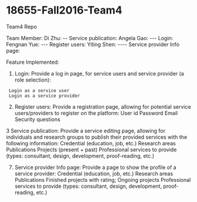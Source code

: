 # 18655-Fall2016-Team4
Team4 Repo

Team Member:
Di Zhu: -- Service publication:
Angela Gao: --- Login:
Fengnan Yue: --- Register users:
Yiting Shen: ---- Service provider Info page:


Feature Implemented:
1.    Login: Provide a log in page, for service users and service provider (a role selection):

     Login as a service user
     Login as a service provider

2.  Register users: Provide a registration page, allowing for potential service users/providers to register on the platform:
     User id
     Password
     Email
     Security questions

3     Service publication: Provide a service editing page, allowing for individuals and research groups to publish their provided services with the following information:
     Credential (education, job, etc.)
     Research areas
     Publications
     Projects (present + past)
     Professional services to provide (types: consultant, design, development, proof-reading, etc.)

7. Service provider Info page: Provide a page to show the profile of a service provider:
      Credential (education, job, etc.)
      Research areas
      Publications
      Finished projects with rating;
      Ongoing projects
      Professional services to provide (types: consultant, design, development, proof-reading, etc.)